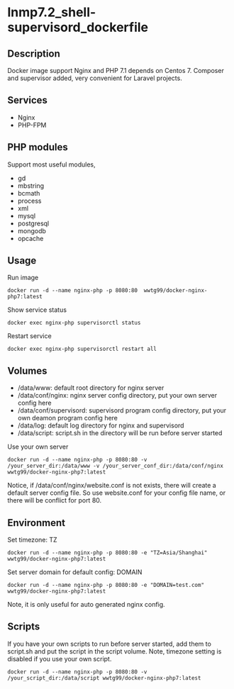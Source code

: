 # lnmp7.2_shell-supervisord_dockerfile

## Description
Docker image support Nginx and PHP 7.1 depends on Centos 7. Composer and supervisor added, very convenient for Laravel projects.

## Services
- Nginx
- PHP-FPM

## PHP modules
Support most useful modules,

- gd
- mbstring
- bcmath
- process
- xml
- mysql
- postgresql
- mongodb
- opcache

## Usage

Run image

```
docker run -d --name nginx-php -p 8080:80  wwtg99/docker-nginx-php7:latest
```


Show service status

```
docker exec nginx-php supervisorctl status
```


Restart service

```
docker exec nginx-php supervisorctl restart all
```

## Volumes
- /data/www: default root directory for nginx server
- /data/conf/nginx: nginx server config directory, put your own server config here
- /data/conf/supervisord: supervisord program config directory, put your own deamon program config here
- /data/log: default log directory for nginx and supervisord
- /data/script: script.sh in the directory will be run before server started

Use your own server
```
docker run -d --name nginx-php -p 8080:80 -v /your_server_dir:/data/www -v /your_server_conf_dir:/data/conf/nginx  wwtg99/docker-nginx-php7:latest
```

Notice, if /data/conf/nginx/website.conf is not exists, there will create a default server config file. So use website.conf for your config file name, or there will be conflict for port 80.

## Environment
Set timezone: TZ

```
docker run -d --name nginx-php -p 8080:80 -e "TZ=Asia/Shanghai"  wwtg99/docker-nginx-php7:latest
```

Set server domain for default config: DOMAIN

```
docker run -d --name nginx-php -p 8080:80 -e "DOMAIN=test.com"  wwtg99/docker-nginx-php7:latest
```

Note, it is only useful for auto generated nginx config. 


## Scripts
If you have your own scripts to run before server started, add them to script.sh and put the script in the script volume. Note, timezone setting is disabled if you use your own script. 

```
docker run -d --name nginx-php -p 8080:80 -v /your_script_dir:/data/script wwtg99/docker-nginx-php7:latest
```
